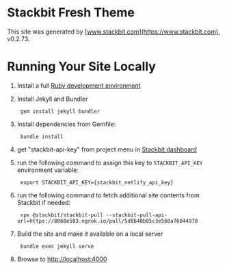 # Stackbit Fresh Theme

This site was generated by [www.stackbit.com](https://www.stackbit.com), v0.2.73.

# Running Your Site Locally

1. Install a full [Ruby development environment](https://jekyllrb.com/docs/installation/)

1. Install Jekyll and Bundler

        gem install jekyll bundler

1. Install dependencies from Gemfile:

        bundle install

1. get "stackbit-api-key" from project menu in [Stackbit dashboard](https://app.stackbit.com/dashboard)

1. run the following command to assign this key to `STACKBIT_API_KEY` environment variable:

        export STACKBIT_API_KEY={stackbit_netlify_api_key}

1. run the following command to fetch additional site contents from Stackbit if needed:

        npx @stackbit/stackbit-pull --stackbit-pull-api-url=https://8060e583.ngrok.io/pull/5d8b40b05c3e560a76044970

1. Build the site and make it available on a local server

        bundle exec jekyll serve

1. Browse to [http://localhost:4000](http://localhost:4000)
